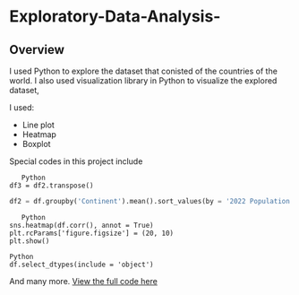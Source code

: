 # Exploratory-Data-Analysis-

## Overview
I used Python to explore the dataset that conisted of the countries of the world. I also used visualization library in Python to visualize the explored dataset,

I used:
- Line plot
- Heatmap
- Boxplot

Special codes in this project include

```
   Python
df3 = df2.transpose()
  ````
 
   ``` Python
df2 = df.groupby('Continent').mean().sort_values(by = '2022 Population', ascending = False)
```


```
   Python
sns.heatmap(df.corr(), annot = True)
plt.rcParams['figure.figsize'] = (20, 10)
plt.show()
```


```
Python
df.select_dtypes(include = 'object')

``` 


And many more.
[View the full code here](https://github.com/TommyDatageek01/Exploratory-Data-Analysis-/blob/main/EDA.ipynb) 



